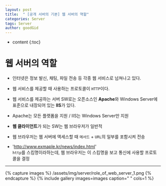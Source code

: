 ```yaml
---
layout: post
title:  " [공개 서버의 기본] 웹 서버의 역할"
categories: Server
tags: Server
author: goodGid
---
```

* content
{:toc}


# 웹 서버의 역할

* 인터넷은 정보 발신, 채팅, 파일 전송 등 각종 웹 서비스로 넘쳐나고 있다.

* 웹 서비스를 제공할 때 사용하는 프로토콜이 `HTTP`이다.

* 웹 서비스를 제공하는 서버 SW로는 오픈소스인 <b>Apache</b>와 Windows Server에 표준으로 내장되어 있는 <b>IIS</b>가 있다.

* Apache는 모든 플랫폼을 지원 / IIS는 Windows Server만 지원

* <b>웹 클라이언트</b>가 되는 SW는 웹 브라우저가 일반적

* 웹 브라우저는 웹 서버에 액세스할 때 `메서드` + `URL`의 일부를 포함시켜 전송

* 'http://www.exmaple.kr/news/index.html' <br> `http`를 스킴명이라하는데, 웹 브라우저는 이 스킴명을 보고 통신에 사용할 프로토콜을 결정



---

{% capture images %}
    /assets/img/server/role_of_web_server_1.png
{% endcapture %}
{% include gallery images=images caption=" " cols=1 %}

